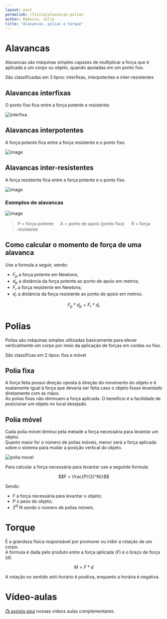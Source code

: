 ```yaml
---
layout: post
permalink: /fisica/alavancas-polias
author: Rebecca, Júlia
title: "Alavancas, polias e torque"
---
```


# Alavancas
Alavancas são máquinas simples capazes de multiplicar a força que é aplicada a um corpo ou objeto, quando apoiadas em um ponto fixo.

São classificadas em 3 tipos: interfixas, interpotentes e inter-resistentes

## Alavancas interfixas
O ponto fixo fica entre a força potente e resistente.

![interfixa](https://user-images.githubusercontent.com/47502554/166843996-d05c0c5c-5972-4255-b291-4296ad9ac42a.png)

## Alavancas interpotentes
A força potente fica entre a força resistente e o ponto fixo.

![image](https://user-images.githubusercontent.com/47502554/166844294-d02954f3-1a1c-47f9-9711-4030e7f1ac73.png)

## Alavancas inter-resistentes
A força resistente fica entre a força potente e o ponto fixo.

![image](https://user-images.githubusercontent.com/47502554/166844410-b34eb056-8d9f-4e6a-a30a-8f9672f31186.png)

### Exemplos de alavancas

![image](https://user-images.githubusercontent.com/47502554/166844625-3cf80cc0-e323-4746-97ab-90b488d79e3e.png)
> P = força potente
> 　
> A = ponto de apoio (ponto fixo)
>　
> R = força resistente

## Como calcular o momento de força de uma alavanca
Use a formula a seguir, sendo:
- $F_{p}$ a força potente em Newtons;
- $d_{p}$ a distância da força potente ao ponto de apoio em metros;
- $F_{r}$ a força resistente em Newtons;
- $d_{r}$ a distância da força resistente ao ponto de apoio em metros.

$$F_{p} * d_{p} = F_{r} * d_{r}$$

# Polias
Polias são máquinas simples utilizadas basicamente para elevar verticalmente um corpo por meio da aplicação de forças em cordas ou fios.

São classificas em 2 tipos: fixa e móvel

## Polia fixa
A força feita possui direção oposta à direção do movimento do objeto e é exatamente igual à força que deveria ser feita caso o objeto fosse levantado diretamente com as mãos.  
As polias fixas não diminuem a força aplicada. O benefício é a facilidade de posicionar um objeto no local desejado.

## Polia móvel
Cada polia móvel diminui pela metade a força necessária para levantar um objeto.  
Quanto maior for o número de polias móveis, menor será a força aplicada sobre o sistema para mudar a posição vertical do objeto.

![polia movel](https://user-images.githubusercontent.com/47502554/166847811-860474a5-8fd3-4855-8586-6e623f2ff916.png)

Para calcular a força necessária para levantar use a seguinte formula:

$$F = \frac{P}{2{^N}}$$

Sendo:
- $F$ a força necessária para levantar o objeto;
- $P$ o peso do objeto;
- $2{^N}$ N sendo o número de polias móveis.

# Torque
É a grandeza fisica responsável por promover ou inibir a rotação de um corpo.  
A formula é dada pelo produto entre a força aplicada ($F$) e o braço de força ($d$).

$$M = F * d$$

A rotação no sentido anti-horário é positiva, enquanto a horária é negativa.

# Vídeo-aulas
[📺 assista aqui](https://youtube.com/playlist?list=PLDKxz_KUEUfPEW04tYPfdTfgiuIcoWAk4) nossas vídeos aulas complementares.
